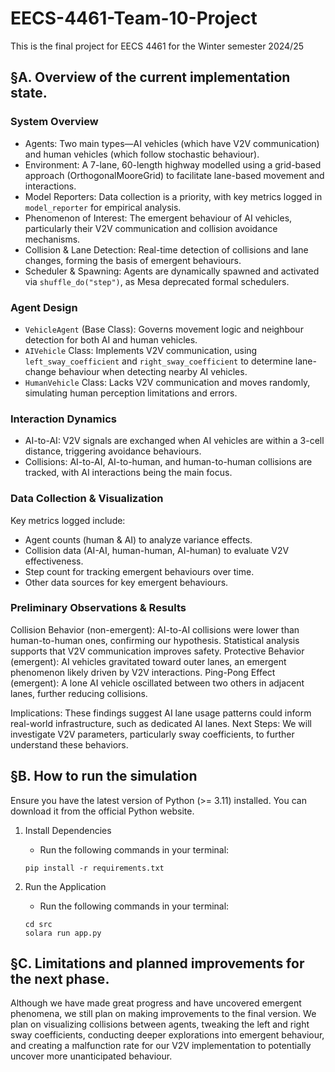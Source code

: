 # EECS-4461-Team-10-Project
This is the final project for EECS 4461 for the Winter semester 2024/25  

## §A. Overview of the current implementation state.
### System Overview
- Agents: Two main types—AI vehicles (which have V2V communication) and human vehicles (which follow stochastic behaviour).
- Environment: A 7-lane, 60-length highway modelled using a grid-based approach (OrthogonalMooreGrid) to facilitate lane-based movement and interactions.
- Model Reporters: Data collection is a priority, with key metrics logged in `model_reporter` for empirical analysis.
- Phenomenon of Interest: The emergent behaviour of AI vehicles, particularly their V2V communication and collision avoidance mechanisms.
- Collision & Lane Detection: Real-time detection of collisions and lane changes, forming the basis of emergent behaviours.
- Scheduler & Spawning: Agents are dynamically spawned and activated via `shuffle_do("step")`, as Mesa deprecated formal schedulers.

### Agent Design
- `VehicleAgent` (Base Class): Governs movement logic and neighbour detection for both AI and human vehicles.
- `AIVehicle` Class: Implements V2V communication, using `left_sway_coefficient` and `right_sway_coefficient` to determine lane-change behaviour when detecting nearby AI vehicles.
- `HumanVehicle` Class: Lacks V2V communication and moves randomly, simulating human perception limitations and errors.

### Interaction Dynamics
- AI-to-AI: V2V signals are exchanged when AI vehicles are within a 3-cell distance, triggering avoidance behaviours.
- Collisions: AI-to-AI, AI-to-human, and human-to-human collisions are tracked, with AI interactions being the main focus.

### Data Collection & Visualization
Key metrics logged include:
- Agent counts (human & AI) to analyze variance effects.
- Collision data (AI-AI, human-human, AI-human) to evaluate V2V effectiveness.
- Step count for tracking emergent behaviours over time.
- Other data sources for key emergent behaviours.

### Preliminary Observations & Results 
Collision Behavior (non-emergent): AI-to-AI collisions were lower than human-to-human ones, confirming our hypothesis. Statistical analysis supports that V2V communication improves safety.
Protective Behavior (emergent): AI vehicles gravitated toward outer lanes, an emergent phenomenon likely driven by V2V interactions.
Ping-Pong Effect (emergent): A lone AI vehicle oscillated between two others in adjacent lanes, further reducing collisions.

Implications: These findings suggest AI lane usage patterns could inform real-world infrastructure, such as dedicated AI lanes.
Next Steps: We will investigate V2V parameters, particularly sway coefficients, to further understand these behaviors.

## §B. How to run the simulation
Ensure you have the latest version of Python (>= 3.11) installed. You can download it from the official Python website.

1. Install Dependencies
    - Run the following commands in your terminal:
    ```
    pip install -r requirements.txt
    ```

2. Run the Application
    - Run the following commands in your terminal:
    ```
    cd src
    solara run app.py
    ```

## §C. Limitations and planned improvements for the next phase.

Although we have made great progress and have uncovered emergent phenomena, we still plan on making improvements to the final version. We plan on visualizing collisions between agents, tweaking the left and right sway coefficients, conducting deeper explorations into emergent behaviour, and creating a malfunction rate for our V2V implementation to potentially uncover more unanticipated behaviour.
